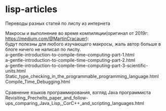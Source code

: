 # lisp-articles
Переводы разных статей по лиспу из интернета

Макросы и выполнение во время компиляции(оригинал от 2019г: https://medium.com/@MartinCracauer):<br>
будут полезны для любого изучающего макросы, жаль автор больше в блоге ничего не написал по лиспу.<br>
a-gentle-introduction-to-compile-time-computing-part-1.html<br>
a-gentle-introduction-to-compile-time-computing-part-2.html<br>
a-gentle-introduction-to-compile-time-computing-part-3-scientific-units.html<br>
Static_type_checking_in_the_programmable_programming_language.html<br>
Compile_Time_Debugging.html<br>
<br>
Сравнение языков программирования, взгляд Java программиста<br>
Revisiting_Prechelts_paper_and_follow-ups_comparing_Java_Lisp,_CorC++_and_scripting_languages.html<br>
